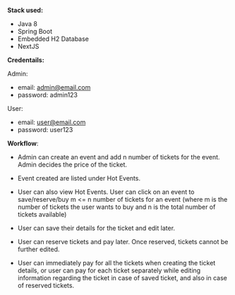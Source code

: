**Stack used:**

- Java 8
- Spring Boot
- Embedded H2 Database
- NextJS

**Credentails:**

Admin:

- email: admin@email.com
- password: admin123

User:

- email: user@email.com
- password: user123


**Workflow**:

- Admin can create an event and add n number of tickets for the event. Admin decides the price of the ticket.

- Event created are listed under Hot Events.

- User can also view Hot Events. User can click on an event to save/reserve/buy m <= n number of tickets for an event (where m is the number of tickets the user wants to buy and n is the total number of tickets available)

- User can save their details for the ticket and edit later.
- User can reserve tickets and pay later. Once reserved, tickets cannot be further edited.
- User can immediately pay for all the tickets when creating the ticket details, or user can pay for each ticket separately while editing information regarding the ticket in case of saved ticket, and also in case of reserved tickets.

